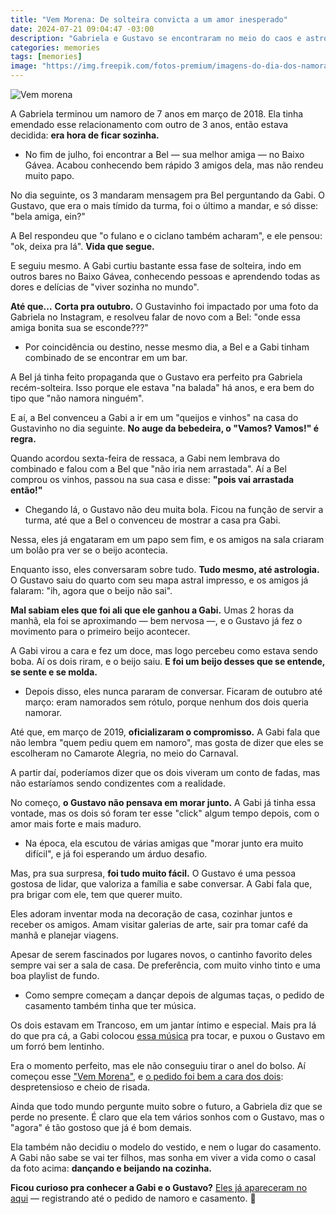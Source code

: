 ```yaml
---
title: "Vem Morena: De solteira convicta a um amor inesperado"
date: 2024-07-21 09:04:47 -03:00
description: "Gabriela e Gustavo se encontraram no meio do caos e astrologia. Agora, eles dançam na cozinha. "
categories: memories
tags: [memories]
image: "https://img.freepik.com/fotos-premium/imagens-do-dia-dos-namorados_1042123-686.jpg?w=740"
---
```


![Vem morena](https://substack-post-media.s3.amazonaws.com/public/images/6924e34f-0269-4b48-8a58-8ab233962d05_736x759.jpeg)

A Gabriela terminou um namoro de 7 anos em março de 2018. Ela tinha emendado esse relacionamento com outro de 3 anos, então estava decidida:  **era hora de ficar sozinha.**

-   No fim de julho, foi encontrar a Bel — sua melhor amiga — no Baixo Gávea. Acabou conhecendo bem rápido 3 amigos dela, mas não rendeu muito papo.
    

No dia seguinte, os 3 mandaram mensagem pra Bel perguntando da Gabi. O Gustavo, que era o mais tímido da turma, foi o último a mandar, e só disse: "bela amiga, ein?"

A Bel respondeu que "o fulano e o ciclano também acharam", e ele pensou: "ok, deixa pra lá".  **Vida que segue.**

E seguiu mesmo. A Gabi curtiu bastante essa fase de solteira, indo em outros bares no Baixo Gávea, conhecendo pessoas e aprendendo todas as dores e delícias de "viver sozinha no mundo".

**Até que…** **Corta pra outubro.** O Gustavinho foi impactado por uma foto da Gabriela no Instagram, e resolveu falar de novo com a Bel: "onde essa amiga bonita sua se esconde???"

-   Por coincidência ou destino, nesse mesmo dia, a Bel e a Gabi tinham combinado de se encontrar em um bar.
    

A Bel já tinha feito propaganda que o Gustavo era perfeito pra Gabriela recém-solteira. Isso porque ele estava "na balada" há anos, e era bem do tipo que "não namora ninguém".

E aí, a Bel convenceu a Gabi a ir em um "queijos e vinhos" na casa do Gustavinho no dia seguinte.  **No auge da bebedeira, o "Vamos? Vamos!" é regra.**

Quando acordou sexta-feira de ressaca, a Gabi nem lembrava do combinado e falou com a Bel que "não iria nem arrastada". Aí a Bel comprou os vinhos, passou na sua casa e disse:  **"pois vai arrastada então!"**

-   Chegando lá, o Gustavo não deu muita bola. Ficou na função de servir a turma, até que a Bel o convenceu de mostrar a casa pra Gabi.
    

Nessa, eles já engataram em um papo sem fim, e os amigos na sala criaram um bolão pra ver se o beijo acontecia.

Enquanto isso, eles conversaram sobre tudo.  **Tudo mesmo, até astrologia.**  O Gustavo saiu do quarto com seu mapa astral impresso, e os amigos já falaram: "ih, agora que o beijo não sai".

**Mal sabiam eles que foi ali que ele ganhou a Gabi.** Umas 2 horas da manhã, ela foi se aproximando — bem nervosa —, e o Gustavo já fez o movimento para o primeiro beijo acontecer.

A Gabi virou a cara e fez um doce, mas logo percebeu como estava sendo boba. Aí os dois riram, e o beijo saiu.  **E foi um beijo desses que se entende, se sente e se molda.**

-   Depois disso, eles nunca pararam de conversar. Ficaram de outubro até março: eram namorados sem rótulo, porque nenhum dos dois queria namorar.
    

Até que, em março de 2019,  **oficializaram o compromisso.**  A Gabi fala que não lembra "quem pediu quem em namoro", mas gosta de dizer que eles se escolheram no Camarote Alegria, no meio do Carnaval.

A partir daí, poderíamos dizer que os dois viveram um conto de fadas, mas não estaríamos sendo condizentes com a realidade.

No começo,  **o Gustavo não pensava em morar junto.**  A Gabi já tinha essa vontade, mas os dois só foram ter esse "click" algum tempo depois, com o amor mais forte e mais maduro.

-   Na época, ela escutou de várias amigas que "morar junto era muito difícil", e já foi esperando um árduo desafio.
    

Mas, pra sua surpresa, **foi tudo muito fácil.** O Gustavo é uma pessoa gostosa de lidar, que valoriza a família e sabe conversar. A Gabi fala que, pra brigar com ele, tem que querer muito.

Eles adoram inventar moda na decoração de casa, cozinhar juntos e receber os amigos. Amam visitar galerias de arte, sair pra tomar café da manhã e planejar viagens.

Apesar de serem fascinados por lugares novos, o cantinho favorito deles sempre vai ser a sala de casa. De preferência, com muito vinho tinto e uma boa playlist de fundo.

-   Como sempre começam a dançar depois de algumas taças, o pedido de casamento também tinha que ter música.
    

Os dois estavam em Trancoso, em um jantar íntimo e especial. Mais pra lá do que pra cá, a Gabi colocou  [essa música](https://www.youtube.com/watch?v=UdIRka0arFQ&t=6110s)  pra tocar, e puxou o Gustavo em um forró bem lentinho.

Era o momento perfeito, mas ele não conseguiu tirar o anel do bolso. Aí começou esse  ["Vem Morena"](https://www.youtube.com/watch?v=MfYleqM6SFw), e  [o pedido foi bem a cara dos dois](https://www.instagram.com/p/C8mVNBMONVs/): despretensioso e cheio de risada.

Ainda que todo mundo pergunte muito sobre o futuro, a Gabriela diz que se perde no presente. É claro que ela tem vários sonhos com o Gustavo, mas o "agora" é tão gostoso que já é bom demais.

Ela também não decidiu o modelo do vestido, e nem o lugar do casamento. A Gabi não sabe se vai ter filhos, mas sonha em viver a vida como o casal da foto acima:  **dançando e beijando na cozinha.**

**Ficou curioso pra conhecer a Gabi e o Gustavo?** [Eles já apareceram no aqui](./img/gabi-e-gustava.png)  — registrando até o pedido de namoro e casamento. 🧸